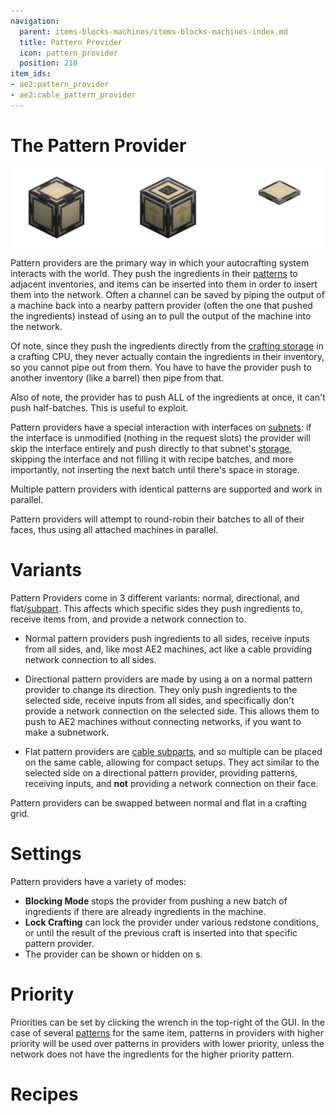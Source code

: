 ```yaml
---
navigation:
  parent: items-blocks-machines/items-blocks-machines-index.md
  title: Pattern Provider
  icon: pattern_provider
  position: 210
item_ids:
- ae2:pattern_provider
- ae2:cable_pattern_provider
---
```


# The Pattern Provider

![Pattern Providers](../assets/assemblies/pattern_provider_variants.png)

Pattern providers are the primary way in which your autocrafting system interacts with the world. They push the ingredients in
their [patterns](patterns.md) to adjacent inventories, and items can be inserted into them in order to insert them into the network. Often
a channel can be saved by piping the output of a machine back into a nearby pattern provider (often the one that pushed the ingredients)
instead of using an <ItemLink id="import_bus" /> to pull the output of the machine into the network.

Of note, since they push the ingredients directly from the [crafting storage](./items-blocks-machines/crafting-storages.md) in a crafting CPU, they
never actually contain the ingredients in their inventory, so you cannot pipe out from them. You have to have the provider push
to another inventory (like a barrel) then pipe from that.

Also of note, the provider has to push ALL of the ingredients at once, it can't push half-batches. This is useful
to exploit.

Pattern providers have a special interaction with interfaces on [subnets](../ae2-mechanics/subnetworks.md): if the interface is unmodified (nothing in the request slots)
the provider will skip the interface entirely and push directly to that subnet's [storage](../ae2-mechanics/import-export-storage.md),
skipping the interface and not filling it with recipe batches, and more importantly, not inserting the next batch until there's space in storage.

Multiple pattern providers with identical patterns are supported and work in parallel.

Pattern providers will attempt to round-robin their batches to all of their faces, thus using all attached machines in parallel.

# Variants

Pattern Providers come in 3 different variants: normal, directional, and flat/[subpart](../ae2-mechanics/cable-subparts.md). This affects which specific sides they push
ingredients to, receive items from, and provide a network connection to.

*   Normal pattern providers push ingredients to all sides, receive inputs from all sides, and, like most AE2 machines, act
    like a cable providing network connection to all sides.

*   Directional pattern providers are made by using a <ItemLink id="certus_quartz_wrench" /> on a normal pattern provider to change its
    direction. They only push ingredients to the selected side, receive inputs from all sides, and specifically don't provide a network
    connection on the selected side. This allows them to push to AE2 machines without connecting networks, if you want to make a subnetwork.

*   Flat pattern providers are [cable subparts](../ae2-mechanics/cable-subparts.md), and so multiple can be placed on the same cable, allowing for compact setups.
    They act similar to the selected side on a directional pattern provider, providing patterns, receiving inputs, and **not**
    providing a network connection on their face.

Pattern providers can be swapped between normal and flat in a crafting grid.

# Settings

Pattern providers have a variety of modes:

*   **Blocking Mode** stops the provider from pushing a new batch of ingredients if there are already
    ingredients in the machine.
*   **Lock Crafting** can lock the provider under various redstone conditions, or until the result of the
    previous craft is inserted into that specific pattern provider.
*   The provider can be shown or hidden on <ItemLink id="pattern_access_terminal" />s.

# Priority

Priorities can be set by clicking the wrench in the top-right of the GUI. In the case of several [patterns](patterns.md)
for the same item, patterns in providers with higher priority will be used over patterns in providers with lower priority,
unless the network does not have the ingredients for the higher priority pattern.

# Recipes

<RecipeFor id="pattern_provider" />

<RecipeFor id="cable_pattern_provider" />
